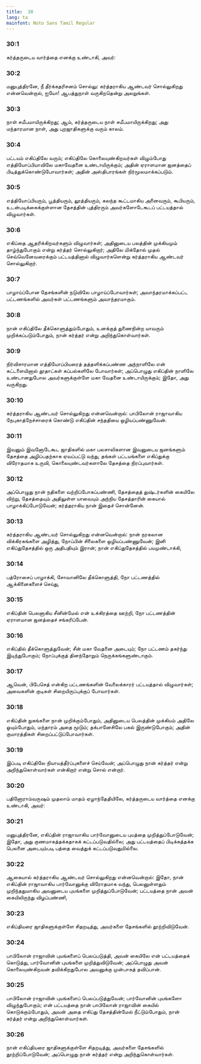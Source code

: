 ```yaml
---
title:  30
lang: ta
mainfont: Noto Sans Tamil Regular
---
```


###  30:1

கர்த்தருடைய வார்த்தை எனக்கு உண்டாகி, அவர்:

###  30:2

மனுபுத்திரனே, நீ தீர்க்கதரிசனம் சொல்லு: கர்த்தராகிய ஆண்டவர் சொல்லுகிறது என்னவென்றால், ஐயோ! ஆபத்துநாள் வருகிறதென்று அலறுங்கள்.

###  30:3

நாள் சமீபமாயிருக்கிறது; ஆம், கர்த்தருடைய நாள் சமீபமாயிருக்கிறது; அது மந்தாரமான நாள், அது புறஜாதிகளுக்கு வரும் காலம்.

###  30:4

பட்டயம் எகிப்திலே வரும்; எகிப்திலே கொலையுண்கிறவர்கள் விழும்போது எத்தியோப்பியாவிலே மகாவேதனை உண்டாயிருக்கும்; அதின் ஏராளமான ஜனத்தைப் பிடித்துக்கொண்டுபோவார்கள்; அதின் அஸ்திபாரங்கள் நிர்மூலமாக்கப்படும்.

###  30:5

எத்தியோப்பியரும், பூத்தியரும், லூத்தியரும், கலந்த கூட்டமாகிய அனைவரும், கூபியரும், உடன்படிக்கைக்குள்ளான தேசத்தின் புத்திரரும் அவர்களோடேகூடப் பட்டயத்தால் விழுவார்கள்.

###  30:6

எகிப்தை ஆதரிக்கிறவர்களும் விழுவார்கள்; அதினுடைய பலத்தின் முக்கியமும் தாழ்ந்துபோகும் என்று கர்த்தர் சொல்லுகிறார்; அதிலே மிக்தோல் முதல் செவ்வெனேவரைக்கும் பட்டயத்தினால் விழுவார்களென்று கர்த்தராகிய ஆண்டவர் சொல்லுகிறார்.

###  30:7

பாழாய்ப்போன தேசங்களின் நடுவிலே பாழாய்ப்போவார்கள்; அவாந்தரமாக்கப்பட்ட பட்டணங்களில் அவர்கள் பட்டணங்களும் அவாந்தரமாகும்.

###  30:8

நான் எகிப்திலே தீக்கொளுத்தும்போதும், உனக்குத் துணைநின்ற யாவரும் முறிக்கப்படும்போதும், நான் கர்த்தர் என்று அறிந்துகொள்வார்கள்.

###  30:9

நிர்விசாரமான எத்தியோப்பியரைத் தத்தளிக்கப்பண்ண அந்நாளிலே என் கட்டளையினால் தூதாட்கள் கப்பல்களிலே போவார்கள்; அப்பொழுது எகிப்தின் நாளிலே உண்டானதுபோல அவர்களுக்குள்ளே மகா வேதனை உண்டாயிருக்கும்; இதோ, அது வருகிறது.

###  30:10

கர்த்தராகிய ஆண்டவர் சொல்லுகிறது என்னவென்றால்: பாபிலோன் ராஜாவாகிய நேபுகாத்நேச்சாரைக் கொண்டு எகிப்தின் சந்ததியை ஒழியப்பண்ணுவேன்.

###  30:11

இவனும் இவனோடேகூட ஜாதிகளில் மகா பலசாலிகளான இவனுடைய ஜனங்களும் தேசத்தை அழிப்பதற்காக ஏவப்பட்டு வந்து, தங்கள் பட்டயங்களை எகிப்துக்கு விரோதமாக உருவி, கொலையுண்டவர்களாலே தேசத்தை நிரப்புவார்கள்.

###  30:12

அப்பொழுது நான் நதிகளை வற்றிப்போகப்பண்ணி, தேசத்தைத் துஷ்டர்களின் கையிலே விற்று, தேசத்தையும் அதிலுள்ள யாவையும் அந்நிய தேசத்தாரின் கையால் பாழாக்கிப்போடுவேன்; கர்த்தராகிய நான் இதைச் சொன்னேன்.

###  30:13

கர்த்தராகிய ஆண்டவர் சொல்லுகிறது என்னவென்றால்: நான் நரகலான விக்கிரகங்களை அழித்து, நோப்பின் சிலைகளை ஒழியப்பண்ணுவேன்; இனி எகிப்துதேசத்தில் ஒரு அதிபதியும் இரான்; நான் எகிப்துதேசத்தில் பயமுண்டாக்கி,

###  30:14

பத்ரோசைப் பாழாக்கி, சோவானிலே தீக்கொளுத்தி, நோ பட்டணத்தில் ஆக்கினைகளைச் செய்து,

###  30:15

எகிப்தின் பெலனாகிய சீனின்மேல் என் உக்கிரத்தை ஊற்றி, நோ பட்டணத்தின் ஏராளமான ஜனத்தைச் சங்கரிப்பேன்.

###  30:16

எகிப்தில் தீக்கொளுத்துவேன்; சீன் மகா வேதனை அடையும்; நோ பட்டணம் தகர்ந்து இடிந்துபோகும்; நோப்புக்குத் தினந்தோறும் நெருக்கங்களுண்டாகும்.

###  30:17

ஆவென், பிபேசெத் என்கிற பட்டணங்களின் வேலைக்காரர் பட்டயத்தால் விழுவார்கள்; அவைகளின் குடிகள் சிறையிருப்புக்குப் போவார்கள்.

###  30:18

எகிப்தின் நுகங்களை நான் முறிக்கும்போதும், அதினுடைய பெலத்தின் முக்கியம் அதிலே ஓயும்போதும், மந்தாரம் அதை மூடும்; தக்பானேசிலே பகல் இருண்டுபோகும்; அதின் குமாரத்திகள் சிறைப்பட்டுப்போவார்கள்.

###  30:19

இப்படி எகிப்திலே நியாயத்தீர்ப்புகளைச் செய்வேன்; அப்பொழுது நான் கர்த்தர் என்று அறிந்துகொள்வார்கள் என்கிறார் என்று சொல் என்றார்.

###  30:20

பதினோராம்வருஷம் முதலாம் மாதம் ஏழாந்தேதியிலே, கர்த்தருடைய வார்த்தை எனக்கு உண்டாகி, அவர்:

###  30:21

மனுபுத்திரனே, எகிப்தின் ராஜாவாகிய பார்வோனுடைய புயத்தை முறித்துப்போடுவேன்; இதோ, அது குணமாகத்தக்கதாகக் கட்டப்படுவதில்லை; அது பட்டயத்தைப் பிடிக்கத்தக்க பெலனை அடையும்படி பத்தை வைத்துக் கட்டப்படுவதுமில்லை.

###  30:22

ஆகையால் கர்த்தராகிய ஆண்டவர் சொல்லுகிறது என்னவென்றால்: இதோ, நான் எகிப்தின் ராஜாவாகிய பார்வோனுக்கு விரோதமாக வந்து, பெலனுள்ளதும் முறிந்ததுமாகிய அவனுடைய புயங்களை முறித்துப்போடுவேன்; பட்டயத்தை நான் அவன் கையிலிருந்து விழப்பண்ணி,

###  30:23

எகிப்தியரை ஜாதிகளுக்குள்ளே சிதறடித்து, அவர்களை தேசங்களில் தூற்றிவிடுவேன்.

###  30:24

பாபிலோன் ராஜாவின் புயங்களைப் பெலப்படுத்தி, அவன் கையிலே என் பட்டயத்தைக் கொடுத்து, பார்வோனின் புயங்களை முறித்துவிடுவேன்; அப்பொழுது அவன் கொலையுண்கிறவன் தவிக்கிறதுபோல அவனுக்கு முன்பாகத் தவிப்பான்.

###  30:25

பாபிலோன் ராஜாவின் புயங்களைப் பெலப்படுத்துவேன்; பார்வோனின் புயங்களோ விழுந்துபோகும்; என் பட்டயத்தை நான் பாபிலோன் ராஜாவின் கையில் கொடுக்கும்போதும், அவன் அதை எகிப்து தேசத்தின்மேல் நீட்டும்போதும், நான் கர்த்தர் என்று அறிந்துகொள்வார்கள்.

###  30:26

நான் எகிப்தியரை ஜாதிகளுக்குள்ளே சிதறடித்து, அவர்களை தேசங்களில் தூற்றிப்போடுவேன்; அப்பொழுது நான் கர்த்தர் என்று அறிந்துகொள்வார்கள்.

